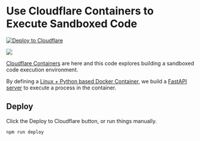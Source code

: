 # Use Cloudflare Containers to Execute Sandboxed Code

[![Deploy to Cloudflare](https://deploy.workers.cloudflare.com/button)](https://deploy.workers.cloudflare.com/?url=https://github.com/craigsdennis/sandboxing-day-containers)

[<img src="https://img.youtube.com/vi/ILXqT-ddIFw/0.jpg">](https://youtu.be/ILXqT-ddIFw "TITLE")

[Cloudflare Containers](https://developers.cloudflare.com/containers/) are here and this code explores building a sandboxed code execution environment.

By defining a [Linux + Python based Docker Container](./Dockerfile), we build a [FastAPI server](https://fastapi.tiangolo.com/) to execute a process in the container.

## Deploy

Click the Deploy to Cloudflare button, or run things manually.

```bash
npm run deploy
```
